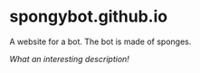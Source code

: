 # spongybot.github.io

A website for a bot. The bot is made of sponges.

_What an interesting description!_
